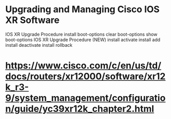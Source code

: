 # Upgrading and Managing Cisco IOS XR Software

IOS XR Upgrade Procedure
    install boot-options
    clear boot-options
    show boot-options
IOS XR Upgrade Procedure (NEW)
    install activate
    install add
    install deactivate
    install rollback

# https://www.cisco.com/c/en/us/td/docs/routers/xr12000/software/xr12k_r3-9/system_management/configuration/guide/yc39xr12k_chapter2.html
